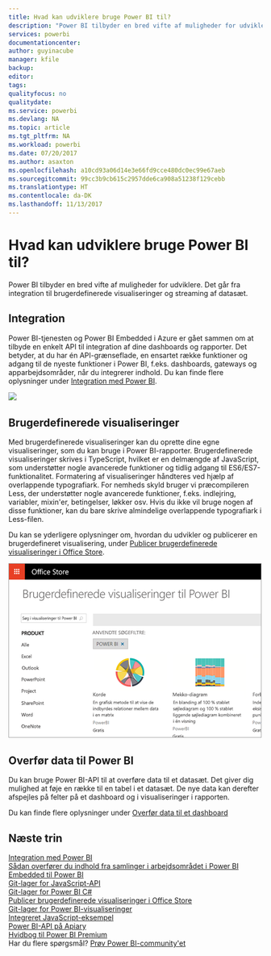 ```yaml
---
title: Hvad kan udviklere bruge Power BI til?
description: "Power BI tilbyder en bred vifte af muligheder for udviklere. Det går fra integration til brugerdefinerede visualiseringer og streaming af datasæt."
services: powerbi
documentationcenter: 
author: guyinacube
manager: kfile
backup: 
editor: 
tags: 
qualityfocus: no
qualitydate: 
ms.service: powerbi
ms.devlang: NA
ms.topic: article
ms.tgt_pltfrm: NA
ms.workload: powerbi
ms.date: 07/20/2017
ms.author: asaxton
ms.openlocfilehash: a10cd93a06d14e3e66fd9cce480dc0ec99e67aeb
ms.sourcegitcommit: 99cc3b9cb615c2957dde6ca908a51238f129cebb
ms.translationtype: HT
ms.contentlocale: da-DK
ms.lasthandoff: 11/13/2017
---
```

# <a name="what-can-developers-do-with-power-bi"></a>Hvad kan udviklere bruge Power BI til?
Power BI tilbyder en bred vifte af muligheder for udviklere. Det går fra integration til brugerdefinerede visualiseringer og streaming af datasæt.

## <a name="embedding"></a>Integration
Power BI-tjenesten og Power BI Embedded i Azure er gået sammen om at tilbyde en enkelt API til integration af dine dashboards og rapporter. Det betyder, at du har én API-grænseflade, en ensartet række funktioner og adgang til de nyeste funktioner i Power BI, f.eks. dashboards, gateways og apparbejdsområder, når du integrerer indhold. Du kan finde flere oplysninger under [Integration med Power BI](embedding.md).

![](media/what-can-you-do/powerbi-embed-sample.png)

## <a name="custom-visuals"></a>Brugerdefinerede visualiseringer
Med brugerdefinerede visualiseringer kan du oprette dine egne visualiseringer, som du kan bruge i Power BI-rapporter. Brugerdefinerede visualiseringer skrives i TypeScript, hvilket er en delmængde af JavaScript, som understøtter nogle avancerede funktioner og tidlig adgang til ES6/ES7-funktionalitet. Formatering af visualiseringer håndteres ved hjælp af overlappende typografiark. For nemheds skyld bruger vi præcompileren Less, der understøtter nogle avancerede funktioner, f.eks. indlejring, variabler, mixin'er, betingelser, løkker osv. Hvis du ikke vil bruge nogen af disse funktioner, kan du bare skrive almindelige overlappende typografiark i Less-filen.

Du kan se yderligere oplysninger om, hvordan du udvikler og publicerer en brugerdefineret visualisering, under [Publicer brugerdefinerede visualiseringer i Office Store](office-store.md).

![](media/what-can-you-do/powerbi-custom-visual-store.png)

## <a name="push-data-into-power-bi"></a>Overfør data til Power BI
Du kan bruge Power BI-API til at overføre data til et datasæt. Det giver dig mulighed at føje en række til en tabel i et datasæt. De nye data kan derefter afspejles på felter på et dashboard og i visualiseringer i rapporten.

Du kan finde flere oplysninger under [Overfør data til et dashboard](walkthrough-push-data.md)

## <a name="next-steps"></a>Næste trin
[Integration med Power BI](embedding.md)  
[Sådan overfører du indhold fra samlinger i arbejdsområdet i Power BI Embedded til Power BI](migrate-from-powerbi-embedded.md)  
[Git-lager for JavaScript-API](https://github.com/Microsoft/PowerBI-JavaScript)  
[Git-lager for Power BI C#](https://github.com/Microsoft/PowerBI-CSharp)  
[Publicer brugerdefinerede visualiseringer i Office Store](office-store.md)  
[Git-lager for Power BI-visualiseringer](https://github.com/Microsoft/PowerBI-visuals)  
[Integreret JavaScript-eksempel](https://microsoft.github.io/PowerBI-JavaScript/demo/)  
[Power BI-API på Apiary](http://docs.powerbi.apiary.io/#)  
[Hvidbog til Power BI Premium](https://aka.ms/pbipremiumwhitepaper)  
Har du flere spørgsmål? [Prøv Power BI-community'et](http://community.powerbi.com/)

